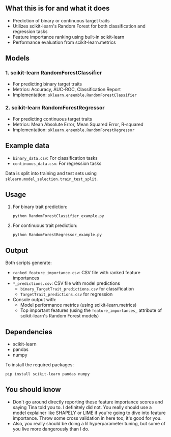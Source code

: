 ## What this is for and what it does
- Prediction of binary or continuous target traits
- Utilizes scikit-learn's Random Forest for both classification and regression tasks
- Feature importance ranking using built-in scikit-learn
- Performance evaluation from scikit-learn.metrics

## Models

### 1. scikit-learn RandomForestClassifier
- For predicting binary target traits
- Metrics: Accuracy, AUC-ROC, Classification Report
- Implementation: `sklearn.ensemble.RandomForestClassifier`

### 2. scikit-learn RandomForestRegressor
- For predicting continuous target traits
- Metrics: Mean Absolute Error, Mean Squared Error, R-squared
- Implementation: `sklearn.ensemble.RandomForestRegressor`

## Example data

- `binary_data.csv`: For classification tasks
- `continuous_data.csv`: For regression tasks

Data is split into training and test sets using `sklearn.model_selection.train_test_split`.

## Usage

1. For binary trait prediction:
   ```
   python RandomForestClassifier_example.py
   ```

2. For continuous trait prediction:
   ```
   python RandomForestRegressor_example.py
   ```

## Output

Both scripts generate:
- `ranked_feature_importance.csv`: CSV file with ranked feature importances
- `*_predictions.csv`: CSV file with model predictions
  - `binary_TargetTrait_predictions.csv` for classification
  - `TargetTrait_predictions.csv` for regression
- Console output with:
  - Model performance metrics (using scikit-learn.metrics)
  - Top important features (using the `feature_importances_` attribute of scikit-learn's Random Forest models)

## Dependencies

- scikit-learn
- pandas
- numpy

To install the required packages:
```
pip install scikit-learn pandas numpy
```

## You should know

- Don't go around directly reporting these feature importance scores and saying Tina told you to. I definitely did not. You really should use a model explainer like SHAPELY or LIME if you're going to dive into feature importance. Throw some cross validation in here too; it's good for you. 
- Also, you really should be doing a lil hyperparameter tuning, but some of you live more dangerously than I do.
